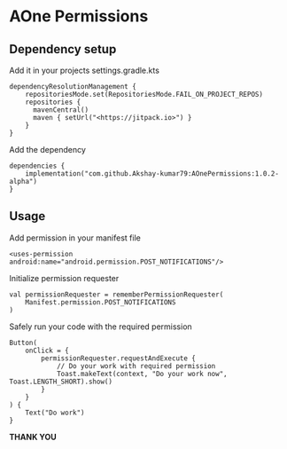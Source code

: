 # AOne Permissions

## Dependency setup

Add it in your projects settings.gradle.kts
```
dependencyResolutionManagement {
    repositoriesMode.set(RepositoriesMode.FAIL_ON_PROJECT_REPOS)
    repositories {
      mavenCentral()
      maven { setUrl("<https://jitpack.io>") }
    }
}
```

Add the dependency
```
dependencies {
    implementation("com.github.Akshay-kumar79:AOnePermissions:1.0.2-alpha")
}
```

## Usage

Add permission in your manifest file
```
<uses-permission android:name="android.permission.POST_NOTIFICATIONS"/>
```

Initialize permission requester
```
val permissionRequester = rememberPermissionRequester(
    Manifest.permission.POST_NOTIFICATIONS
)
```

Safely run your code with the required permission
```
Button(
    onClick = {
        permissionRequester.requestAndExecute {
            // Do your work with required permission
            Toast.makeText(context, "Do your work now", Toast.LENGTH_SHORT).show()
        }
    }
) {
    Text("Do work")
}
```

**THANK YOU**
